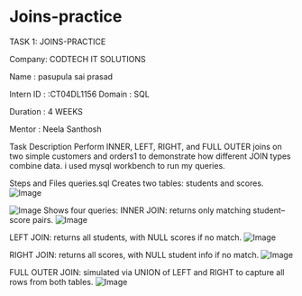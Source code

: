 # Joins-practice


TASK 1: JOINS-PRACTICE


Company: CODTECH IT SOLUTIONS


Name : pasupula sai prasad


Intern ID : :CT04DL1156
Domain : SQL


Duration : 4 WEEKS


Mentor : Neela Santhosh

Task Description
Perform INNER, LEFT, RIGHT, and FULL OUTER joins on two simple customers and orders1 to demonstrate how different JOIN types combine data.
i used mysql workbench to run my queries.

Steps and Files
queries.sql
Creates two tables: students and scores. ![Image](https://github.com/user-attachments/assets/a631dc24-319b-4163-8b66-aebbabc3d490)

![Image](https://github.com/user-attachments/assets/11f2c601-9a4f-46dc-8887-779d47ff789b)
Shows four queries:
INNER JOIN: returns only matching student–score pairs.
![Image](https://github.com/user-attachments/assets/afe9bdb4-73bd-42f0-b018-46f253859edd)


LEFT JOIN: returns all students, with NULL scores if no match. 
![Image](https://github.com/user-attachments/assets/507ac59e-afa9-453a-9380-2b54354ad1ec)


RIGHT JOIN: returns all scores, with NULL student info if no match. 
![Image](https://github.com/user-attachments/assets/d6da6132-48b6-411f-ae01-ffd07150f5ae)


FULL OUTER JOIN: simulated via UNION of LEFT and RIGHT to capture all rows from both tables. 
![Image](https://github.com/user-attachments/assets/cdb0d104-551b-40da-b396-d918f1232f1b)
